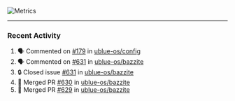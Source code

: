![Metrics](https://metrics.lecoq.io/KyleGospo?template=classic&base=header%2C%20activity%2C%20community%2C%20repositories%2C%20metadata&base.indepth=false&base.hireable=false&base.skip=false&config.timezone=America%2FLos_Angeles)

---
### Recent Activity
<!--START_SECTION:activity-->
1. 🗣 Commented on [#179](https://github.com/ublue-os/config/pull/179#issuecomment-1870951982) in [ublue-os/config](https://github.com/ublue-os/config)
2. 🗣 Commented on [#631](https://github.com/ublue-os/bazzite/issues/631#issuecomment-1870010252) in [ublue-os/bazzite](https://github.com/ublue-os/bazzite)
3. 🔒 Closed issue [#631](https://github.com/ublue-os/bazzite/issues/631) in [ublue-os/bazzite](https://github.com/ublue-os/bazzite)
4. 🎉 Merged PR [#630](https://github.com/ublue-os/bazzite/pull/630) in [ublue-os/bazzite](https://github.com/ublue-os/bazzite)
5. 🎉 Merged PR [#629](https://github.com/ublue-os/bazzite/pull/629) in [ublue-os/bazzite](https://github.com/ublue-os/bazzite)
<!--END_SECTION:activity-->
